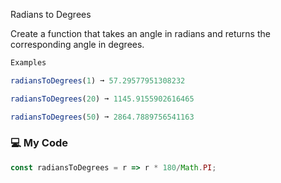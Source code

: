 Radians to Degrees

Create a function that takes an angle in radians and returns the corresponding angle in degrees.
```js
Examples

radiansToDegrees(1) ➞ 57.29577951308232

radiansToDegrees(20) ➞ 1145.9155902616465

radiansToDegrees(50) ➞ 2864.7889756541163
```
### :computer: My Code
```js
const radiansToDegrees = r => r * 180/Math.PI;
```
